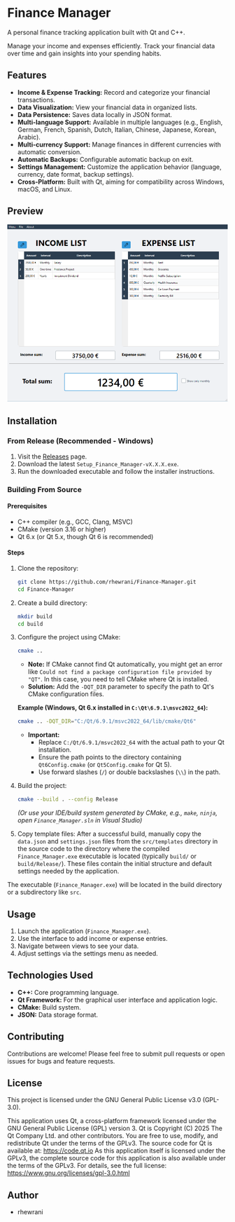 # Finance Manager

A personal finance tracking application built with Qt and C++.

Manage your income and expenses efficiently. Track your financial data over time and gain insights into your spending habits.

## Features

*   **Income & Expense Tracking:** Record and categorize your financial transactions.
*   **Data Visualization:** View your financial data in organized lists.
*   **Data Persistence:** Saves data locally in JSON format.
*   **Multi-language Support:** Available in multiple languages (e.g., English, German, French, Spanish, Dutch, Italian, Chinese, Japanese, Korean, Arabic).
*   **Multi-currency Support:** Manage finances in different currencies with automatic conversion.
*   **Automatic Backups:** Configurable automatic backup on exit.
*   **Settings Management:** Customize the application behavior (language, currency, date format, backup settings).
*   **Cross-Platform:** Built with Qt, aiming for compatibility across Windows, macOS, and Linux.

## Preview

![Main Window](screenshots/mainpage.png)

## Installation

### From Release (Recommended - Windows)

1.  Visit the [Releases](https://github.com/rhewrani/Finance-Manager/releases) page.
2.  Download the latest `Setup_Finance_Manager-vX.X.X.exe`.
3.  Run the downloaded executable and follow the installer instructions.

### Building From Source

#### Prerequisites

*   C++ compiler (e.g., GCC, Clang, MSVC)
*   CMake (version 3.16 or higher)
*   Qt 6.x (or Qt 5.x, though Qt 6 is recommended)

#### Steps

1.  Clone the repository:
    ```bash
    git clone https://github.com/rhewrani/Finance-Manager.git
    cd Finance-Manager
    ```
2.  Create a build directory:
    ```bash
    mkdir build
    cd build
    ```
3.  Configure the project using CMake:
    ```bash
    cmake ..
    ```
    *   **Note:** If CMake cannot find Qt automatically, you might get an error like `Could not find a package configuration file provided by "QT"`. In this case, you need to tell CMake where Qt is installed.
    *   **Solution:** Add the `-DQT_DIR` parameter to specify the path to Qt's CMake configuration files.

    **Example (Windows, Qt 6.x installed in `C:\Qt\6.9.1\msvc2022_64`):**
    ```bash
    cmake .. -DQT_DIR="C:/Qt/6.9.1/msvc2022_64/lib/cmake/Qt6"
    ```
    *   **Important:**
        *   Replace `C:/Qt/6.9.1/msvc2022_64` with the actual path to your Qt installation.
        *   Ensure the path points to the directory containing `Qt6Config.cmake` (or `Qt5Config.cmake` for Qt 5).
        *   Use forward slashes (`/`) or double backslashes (`\\`) in the path.
4.  Build the project:
    ```bash
    cmake --build . --config Release
    ```
    *(Or use your IDE/build system generated by CMake, e.g., `make`, `ninja`, open `Finance_Manager.sln` in Visual Studio)*
5.  Copy template files:
    After a successful build, manually copy the `data.json` and `settings.json` files from the `src/templates` directory in the source code to the directory where the compiled `Finance_Manager.exe` executable is located (typically `build/` or `build/Release/`). These files contain the initial structure and default settings needed by the application.

The executable (`Finance_Manager.exe`) will be located in the build directory or a subdirectory like `src`.

## Usage

1.  Launch the application (`Finance_Manager.exe`).
2.  Use the interface to add income or expense entries.
3.  Navigate between views to see your data.
4.  Adjust settings via the settings menu as needed.

## Technologies Used

*   **C++:** Core programming language.
*   **Qt Framework:** For the graphical user interface and application logic.
*   **CMake:** Build system.
*   **JSON:** Data storage format.

## Contributing

Contributions are welcome! Please feel free to submit pull requests or open issues for bugs and feature requests.

## License

This project is licensed under the GNU General Public License v3.0 (GPL-3.0).

This application uses Qt, a cross-platform framework licensed under the GNU General Public License (GPL) version 3.
Qt is Copyright (C) 2025 The Qt Company Ltd. and other contributors.
You are free to use, modify, and redistribute Qt under the terms of the GPLv3.
The source code for Qt is available at: https://code.qt.io
As this application itself is licensed under the GPLv3, the complete source code for this application is also available under the terms of the GPLv3.
For details, see the full license: https://www.gnu.org/licenses/gpl-3.0.html

## Author

*   rhewrani
